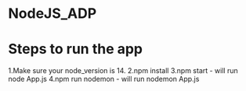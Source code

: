 # NodeJS_ADP

# Steps to run the app
1.Make sure your node_version is 14.
2.npm install
3.npm start - will run node App.js
4.npm run nodemon - will run nodemon App.js